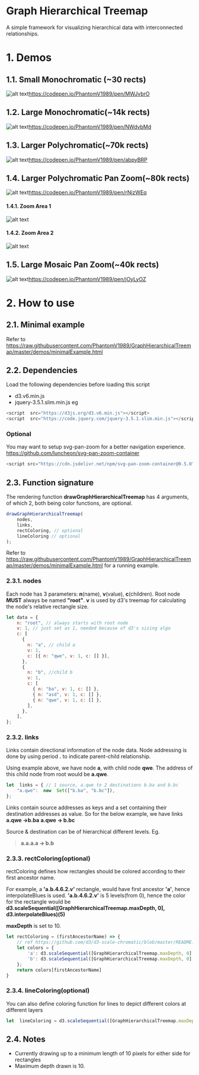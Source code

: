 # Graph Hierarchical Treemap
A simple framework for visualizing hierarchical data with interconnected relationships.


# 1. Demos
## 1.1. Small Monochromatic (~30 rects)
![alt text](https://github.com/PhantomV1989/GraphHierarchicalTreemap/raw/master/demos/img/smallMonochromatic_36.jpg)https://codepen.io/PhantomV1989/pen/MWJvbrO

## 1.2. Large Monochromatic(~14k rects)
![alt text](https://github.com/PhantomV1989/GraphHierarchicalTreemap/raw/master/demos/img/largeMonochromatic_13941.jpg)https://codepen.io/PhantomV1989/pen/NWdvbMd

## 1.3. Larger Polychromatic(~70k rects)
![alt text](https://github.com/PhantomV1989/GraphHierarchicalTreemap/raw/master/demos/img/largePolychromatic_74938.jpg)https://codepen.io/PhantomV1989/pen/abpyBRP

## 1.4. Larger Polychromatic Pan Zoom(~80k rects)
![alt text](https://github.com/PhantomV1989/GraphHierarchicalTreemap/raw/master/demos/img/largePolychromaticPanZoom_84937.jpg)https://codepen.io/PhantomV1989/pen/rNjzWEq
#### 1.4.1. Zoom Area 1
![alt text](https://github.com/PhantomV1989/GraphHierarchicalTreemap/raw/master/demos/img/zoomArea1.jpg)
#### 1.4.2. Zoom Area 2
![alt text](https://github.com/PhantomV1989/GraphHierarchicalTreemap/raw/master/demos/img/zoomArea2.jpg)
## 1.5. Large Mosaic Pan Zoom(~40k rects)
![alt text](https://github.com/PhantomV1989/GraphHierarchicalTreemap/raw/master/demos/img/largeMosaicPanZoom_45810.jpg)https://codepen.io/PhantomV1989/pen/jOyLyOZ


# 2. How to use

## 2.1. Minimal example
Refer to 
https://raw.githubusercontent.com/PhantomV1989/GraphHierarchicalTreemap/master/demos/minimalExample.html

## 2.2. Dependencies
Load the following dependencies before loading this script
- d3.v6.min.js
- jquery-3.5.1.slim.min.js
eg
```js
<script  src="https://d3js.org/d3.v6.min.js"></script>
<script  src="https://code.jquery.com/jquery-3.5.1.slim.min.js"></script>
```
### Optional
You may want to setup svg-pan-zoom for a better navigation experience.
https://github.com/luncheon/svg-pan-zoom-container
```js
<script src="https://cdn.jsdelivr.net/npm/svg-pan-zoom-container@0.5.0"></script>
```
## 2.3. Function signature
The rendering function **drawGraphHierarchicalTreemap** has 4 arguments, of which 2, both being color functions, are optional.
```js
drawGraphHierarchicalTreemap(
	nodes,
	links,
	rectColoring, // optional
	lineColoring // optional
);
```
Refer to https://raw.githubusercontent.com/PhantomV1989/GraphHierarchicalTreemap/master/demos/minimalExample.html for a running example.
### 2.3.1. nodes
Each node has 3 parameters: **n**(name), **v**(value), **c**(children).
Root node **MUST** always be named **"root"**.
**v** is used by d3's treemap for calculating the node's relative rectangle size.

```js
let data = {
    n: "root", // always starts with root node
    v: 1, // just set as 1, needed because of d3's sizing algo
    c: [
      {
        n: "a", // child a
        v: 1,
        c: [{ n: "qwe", v: 1, c: [] }],
      },
      {
        n: "b", //child b
        v: 1,
        c: [
          { n: "ba", v: 1, c: [] },
          { n: "asd", v: 1, c: [] },
          { n: "qwe", v: 1, c: [] },
        ],
      },
    ],
};
```
### 2.3.2. links
Links contain directional information of the node data.
Node addressing is done by using period **.** to indicate parent-child relationship.

Using example above, we have node **a**, with child node **qwe**. The address of this child node from root would be **a.qwe**.


```js
let  links = { // 1 source, a.qwe to 2 destinations b.ba and b.bc
	"a.qwe":  new  Set(["b.ba", "b.bc"]),
};
```

Links contain source addresses as keys and a set containing their destination addresses as value. So for the below example, we have links
**a.qwe ->b.ba**
**a.qwe -> b.bc**

 Source & destination can be of hierarchical different levels. Eg.
> **a.a.a.a -> b.b**
> 
### 2.3.3. rectColoring(optional)
rectColoring defines how rectangles should be colored according to their first ancestor name. 

For example, a **'a.b.4.6.2.v'** rectangle, would have first ancestor **'a'**, hence interpolateBlues is used. 
**'a.b.4.6.2.v'** is 5 levels(from 0), hence the color for the rectangle would be **d3.scaleSequential([GraphHierarchicalTreemap.maxDepth, 0], d3.interpolateBlues)(5)**

**maxDepth** is set to 10.
```js
let rectColoring = (firstAncestorName) => {
    // ref https://github.com/d3/d3-scale-chromatic/blob/master/README.md
    let colors = {
        'a': d3.scaleSequential([GraphHierarchicalTreemap.maxDepth, 0], d3.interpolateBlues),
        'b': d3.scaleSequential([GraphHierarchicalTreemap.maxDepth, 0], d3.interpolateReds),
    };
    return colors[firstAncestorName]
}
```

### 2.3.4. lineColoring(optional)
You can also define coloring function for lines to depict different colors at different layers
```js
let  lineColoring = d3.scaleSequential([GraphHierarchicalTreemap.maxDepth, 0], d3.interpolateCool)
```
## 2.4. Notes
- Currently drawing up to a minimum length of 10 pixels for either side for rectangles
- Maximum depth drawn is 10.